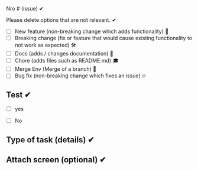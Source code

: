 Nro # (issue) ✔


Please delete options that are not relevant. ✔

- [ ] New feature (non-breaking change which adds functionality) 🚀
- [ ] Breaking change (fix or feature that would cause existing functionality to not work as expected)  🛠
- [ ] Docs (adds / changes documentation) 📜
- [ ] Chore (adds files such as README.md) 🎓
- [ ] Merge Env (Merge of a branch) 🧩
- [ ] Bug fix (non-breaking change which fixes an issue) 🔥

## Test ✔
- [ ] yes
- [ ] No


## Type of task (details) ✔


## Attach screen (optional) ✔

